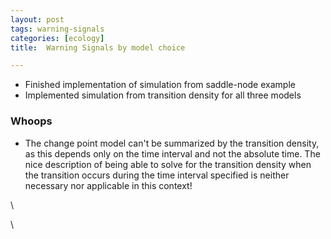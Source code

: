 ```yaml
---
layout: post
tags: warning-signals
categories: [ecology]
title:  Warning Signals by model choice

---
```







-   Finished implementation of simulation from saddle-node example
-   Implemented simulation from transition density for all three models

### Whoops

-   The change point model can't be summarized by the transition
    density, as this depends only on the time interval and not the
    absolute time. The nice description of being able to solve for the
    transition density when the transition occurs during the time
    interval specified is neither necessary nor applicable in this
    context!

\

\

